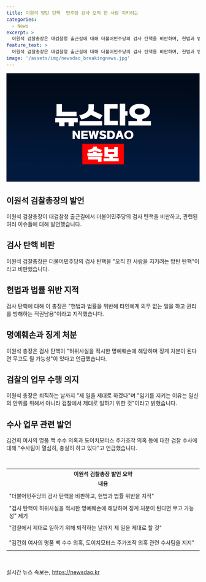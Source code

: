 ```yaml
---
title: 이원석 방탄 탄핵  민주당 검사 오직 한 사람 지키려는
categories:
  - News
excerpt: >
  이원석 검찰총장은 대검찰청 출근길에 대해 더불어민주당의 검사 탄핵을 비판하며, 헌법과 법률 위반 및 허위사실 적시한 명예훼손에 대한 징계 처분이 된다면 무고 가능성을 언급했다. 또한, 임기를 지키는 이유는 일신의 안위를 위한 것이 아니라 제대로 일하기 위함을 강조하며, 김건희 여사의 명품 백 수수 의혹과 관련한 검찰 수사에 대해 공정하고 엄정하게 수사하겠다고 밝혔다.
feature_text: >
  이원석 검찰총장은 대검찰청 출근길에 대해 더불어민주당의 검사 탄핵을 비판하며, 헌법과 법률 위반 및 허위사실 적시한 명예훼손에 대한 징계 처분이 된다면 무고 가능성을 언급했다. 또한, 임기를 지키는 이유는 일신의 안위를 위한 것이 아니라 제대로 일하기 위함을 강조하며, 김건희 여사의 명품 백 수수 의혹과 관련한 검찰 수사에 대해 공정하고 엄정하게 수사하겠다고 밝혔다.
image: '/assets/img/newsdao_breakingnews.jpg'
---
```


<p><img src="/assets/img/newsdao_breakingnews.jpg" alt="pcversion 속보" /></p>

<h2 data-ke-size="size26">이원석 검찰총장의 발언</h2>

<p data-ke-size="size16">이원석 검찰총장이 대검찰청 출근길에서 더불어민주당의 검사 탄핵을 비판하고, 관련된 여러 이슈들에 대해 발언했습니다.</p>

<h2 data-ke-size="size24">검사 탄핵 비판</h2>

<p data-ke-size="size16">이원석 검찰총장은 더불어민주당의 검사 탄핵을 "오직 한 사람을 지키려는 방탄 탄핵"이라고 비판했습니다.</p>

<h2 data-ke-size="size24">헌법과 법률 위반 지적</h2>

<p data-ke-size="size16">검사 탄핵에 대해 이 총장은 "헌법과 법률을 위반해 타인에게 의무 없는 일을 하고 권리를 방해하는 직권남용"이라고 지적했습니다.</p>

<h2 data-ke-size="size24">명예훼손과 징계 처분</h2>

<p data-ke-size="size16">이원석 총장은 검사 탄핵이 "허위사실을 적시한 명예훼손에 해당하며 징계 처분이 된다면 무고도 될 가능성"이 있다고 언급했습니다.</p>

<h2 data-ke-size="size24">검찰의 업무 수행 의지</h2>

<p data-ke-size="size16">이원석 총장은 퇴직하는 날까지 "제 일을 제대로 하겠다"며 "임기를 지키는 이유는 일신의 안위를 위해서 아니라 검찰에서 제대로 일하기 위한 것"이라고 밝혔습니다.</p>

<h2 data-ke-size="size24">수사 업무 관련 발언</h2>

<p data-ke-size="size16">김건희 여사의 명품 백 수수 의혹과 도이치모터스 주가조작 의혹 등에 대한 검찰 수사에 대해 "수사팀이 열심히, 충실히 하고 있다"고 언급했습니다.</p>

<p data-ke-size="size16">&nbsp;</p>

<table>
<tbody>
<tr>
<td style="text-align: center; height: 17px;"><b>이원석 검찰총장 발언 요약</b></td>
</tr>
<tr>
<td style="text-align: center; height: 17px;"><b>내용</b></td>
</tr>
<tr>
<td style="text-align: left; height: 33px;">"더불어민주당의 검사 탄핵을 비판하고, 헌법과 법률 위반을 지적"</td>
</tr>
<tr>
<td style="text-align: left; height: 32px;">"검사 탄핵이 허위사실을 적시한 명예훼손에 해당하며 징계 처분이 된다면 무고 가능성" 제기</td>
</tr>
<tr>
<td style="text-align: left; height: 33px;">"검찰에서 제대로 일하기 위해 퇴직하는 날까지 제 일을 제대로 할 것"</td>
</tr>
<tr>
<td style="text-align: left; height: 34px;">"김건희 여사의 명품 백 수수 의혹, 도이치모터스 주가조작 의혹 관련 수사팀을 지지"</td>
</tr>
</tbody>
</table>

<p data-ke-size="size16">&nbsp;</p>
실시간 뉴스 속보는, <a href="https://newsdao.kr" rel="dofollow">https://newsdao.kr</a>


